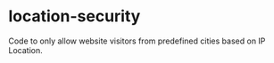 # location-security
Code to only allow website visitors from predefined cities based on IP Location.
